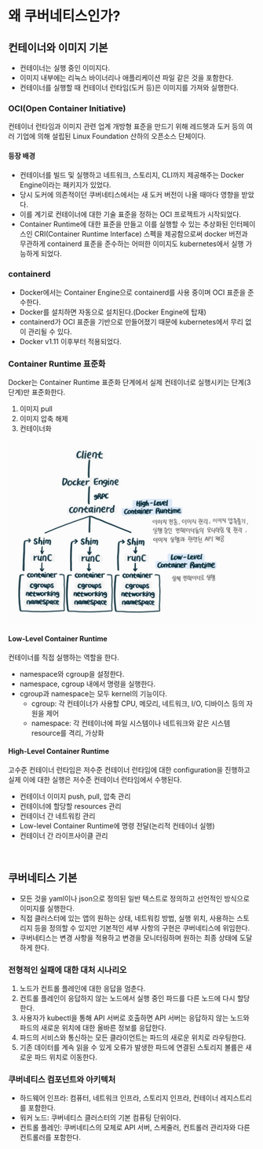 # 왜 쿠버네티스인가?
## 컨테이너와 이미지 기본
- 컨테이너는 실행 중인 이미지다.
- 이미지 내부에는 리눅스 바이너리나 애플리케이션 파일 같은 것을 포함한다.
- 컨테이너를 실행할 때 컨테이너 런타임(도커 등)은 이미지를 가져와 실행한다.

### OCI(Open Container Initiative)
컨테이너 런타임과 이미지 관련 업계 개방형 표준을 만드기 위해 레드헷과 도커 등의 여러 기업에 의해 설립된 Linux Foundation 산하의 오픈소스 단체이다.

#### 등장 배경
- 컨테이너를 빌드 및 실행하고 네트워크, 스토리지, CLI까지 제공해주는 Docker Engine이라는 패키지가 있었다.
- 당시 도커에 의존적이던 쿠버네티스에서는 새 도커 버전이 나올 때마다 영향을 받았다.
- 이를 계기로 컨테이너에 대한 기술 표준을 정하는 OCI 프로젝트가 시작되었다.
- Container Runtime에 대한 표준을 만들고 이를 실행할 수 있는 추상화된 인터페이스인 CRI(Container Runtime Interface) 스펙을 제공함으로써 docker 버전과 무관하게 containerd 표준을 준수하는 어떠한 이미지도 kubernetes에서 실행 가능하게 되었다.

### containerd
- Docker에서는 Container Engine으로 containerd를 사용 중이며 OCI 표준을 준수한다.
- Docker를 설치하면 자동으로 설치된다.(Docker Engine에 탑재)
- containerd가 OCI 표준을 기반으로 만들어졌기 때문에 kubernetes에서 무리 없이 관리될 수 있다.
- Docker v1.11 이후부터 적용되었다.

### Container Runtime 표준화
Docker는 Container Runtime 표준화 단계에서 실제 컨테이너로 실행시키는 단계(3단계)만 표준화한다.
1. 이미지 pull
2. 이미지 압축 해제
3. 컨테이너화

![](../../images/2024-06-22-23-54-43.png)

#### Low-Level Container Runtime
컨테이너를 직접 실행하는 역할을 한다.
- namespace와 cgroup을 설정한다.
- namespace, cgroup 내에서 명령을 실행한다.
- cgroup과 namespace는 모두 kernel의 기능이다.
    - cgroup: 각 컨테이너가 사용할 CPU, 메모리, 네트워크, I/O, 디바이스 등의 자원을 제어
    - namespace: 각 컨테이너에 파일 시스템이나 네트워크와 같은 시스템 resource를 격리, 가상화

#### High-Level Container Runtime
고수준 컨테이너 런타임은 저수준 컨테이너 런타임에 대한 configuration을 진행하고 실제 이에 대한 실행은 저수준 컨테이너 런타임에서 수행된다.
- 컨테이너 이미지 push, pull, 압축 관리
- 컨테이너에 할당할 resources 관리
- 컨테이너 간 네트워킹 관리
- Low-level Container Runtime에 명령 전달(논리적 컨테이너 실행)
- 컨테이너 간 라이프사이클 관리

<br />

## 쿠버네티스 기본
- 모든 것을 yaml이나 json으로 정의된 일반 텍스트로 정의하고 선언적인 방식으로 이미지를 실행한다.
- 직접 클러스터에 있는 앱의 원하는 상태, 네트워킹 방법, 실행 위치, 사용하는 스토리지 등을 정의할 수 있지만 기본적인 세부 사항의 구현은 쿠버네티스에 위임한다.
- 쿠버네티스는 변경 사항을 적용하고 변경을 모니터링하며 원하는 최종 상태에 도달하게 한다.

### 전형적인 실패에 대한 대처 시나리오
1. 노드가 컨트롤 플레인에 대한 응답을 멈춘다.
2. 컨트롤 플레인이 응답하지 않는 노드에서 실행 중인 파드를 다른 노드에 다시 할당한다.
3. 사용자가 kubectl을 통해 API 서버로 호출하면 API 서버는 응답하지 않는 노드와 파드의 새로운 위치에 대한 올바른 정보를 응답한다.
4. 파드의 서비스와 통신하는 모든 클라이언트는 파드의 새로운 위치로 라우팅한다.
5. 기존 데이터를 계속 읽을 수 있게 오류가 발생한 파드에 연결된 스토리지 볼륨은 새로운 파드 위치로 이동한다.

### 쿠버네티스 컴포넌트와 아키텍처
- 하드웨어 인프라: 컴퓨터, 네트워크 인프라, 스토리지 인프라, 컨테이너 레지스트리를 포함한다.
- 워커 노드: 쿠버네티스 클러스터의 기본 컴퓨팅 단위이다.
- 컨트롤 플레인: 쿠버네티스의 모체로 API 서버, 스케줄러, 컨트롤러 관리자와 다른 컨트롤러를 포함한다.
